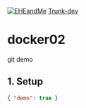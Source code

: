 [![EHEandMe](https://www.eheandme.com/images/logo/logo-eheme.png)](https://www.eheandme.com)
[Trunk-dev](http://calbuild01/jenkins/job/Development-Trunk-Step-1-Compile/badge)

# docker02
git demo

## 1. Setup
```json
{ "demo": true }
```
